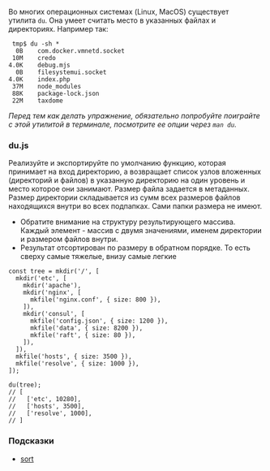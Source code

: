 Во многих операционных системах (Linux, MacOS) существует утилита `du`. Она умеет считать место в указанных файлах и директориях. Например так:

```
 tmp$ du -sh *
  0B    com.docker.vmnetd.socket
 10M    credo
4.0K    debug.mjs
  0B    filesystemui.socket
4.0K    index.php
 37M    node_modules
 88K    package-lock.json
 22M    taxdome

```

*Перед тем как делать упражнение, обязательно попробуйте поиграйте с этой утилитой в терминале, посмотрите ее опции через `man du`.*

### du.js

Реализуйте и экспортируйте по умолчанию функцию, которая принимает на вход директорию, а возвращает список узлов вложенных (директорий и файлов) в указанную директорию на один уровень и место которое они занимают. Размер файла задается в метаданных. Размер директории складывается из сумм всех размеров файлов находящихся внутри во всех подпапках. Сами папки размера не имеют.

-   Обратите внимание на структуру результирующего массива. Каждый элемент - массив с двумя значениями, именем директории и размером файлов внутри.
-   Результат отсортирован по размеру в обратном порядке. То есть сверху самые тяжелые, внизу самые легкие

```
const tree = mkdir('/', [
  mkdir('etc', [
    mkdir('apache'),
    mkdir('nginx', [
      mkfile('nginx.conf', { size: 800 }),
    ]),
    mkdir('consul', [
      mkfile('config.json', { size: 1200 }),
      mkfile('data', { size: 8200 }),
      mkfile('raft', { size: 80 }),
    ]),
  ]),
  mkfile('hosts', { size: 3500 }),
  mkfile('resolve', { size: 1000 }),
]);

du(tree);
// [
//   ['etc', 10280],
//   ['hosts', 3500],
//   ['resolve', 1000],
// ]

```

### Подсказки

-   [sort](https://developer.mozilla.org/en-US/docs/Web/JavaScript/Reference/Global_Objects/Array/sort)